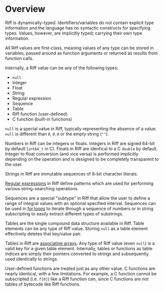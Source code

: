# Overview

Riff is dynamically-typed. Identifiers/variables do not contain
explicit type information and the language has no syntactic constructs
for specifying types. Values, however, are implicitly typed; carrying
their own type information.

All Riff values are first-class, meaning values of any type can be
stored in variables, passed around as function arguments or returned
as results from function calls.

Internally, a Riff value can be any of the following types:

- `null`
- Integer
- Float
- String
- Regular expression
- Sequence
- Table
- Riff function (user-defined)
- C function (built-in functions)

`null` is a special value in Riff, typically representing the absence
of a value. `null` is different than `0`, `0.0` or the empty string
(`""`).

Numbers in Riff can be integers or floats. Integers in Riff are signed
64-bit by default (`int64_t` in C).  Floats in Riff are identical to a
C `double` by default. Integer to float conversion (and vice versa) is
performed implicitly depending on the operation and is designed to be
completely transparent to the user.

Strings in Riff are immutable sequences of 8-bit character literals.

[Regular
expressions](https://en.wikipedia.org/wiki/Regular_expression) in Riff
define patterns which are used for performing various string-searching
operations.

Sequences are a special "subtype" in Riff that allow the user to
define a range of integral values with an optional specified interval.
Sequences can be used in [for loops](#for) to iterate through a
sequence of numbers or in string subscripting to easily extract
different types of substrings.

Tables are the single compound data structure available in Riff. Table
elements can be any type of Riff value. Storing `null` as a table
element effectively deletes that key/value pair.

Tables in Riff are [associative
arrays](https://en.wikipedia.org/wiki/Associative_array). Any type of
Riff value (even `null`) is a valid key for a given table element.
Internally, tables or functions as table *indices* are simply their
pointers converted to strings and subsequently used identically to
strings.

User-defined functions are treated just as any other value. C
functions are nearly identical, with a few limitations. For example, a
C function cannot be subscripted (i.e. `f[0]`) like a Riff function
can, since C functions are not tables of bytecode like Riff functions.
